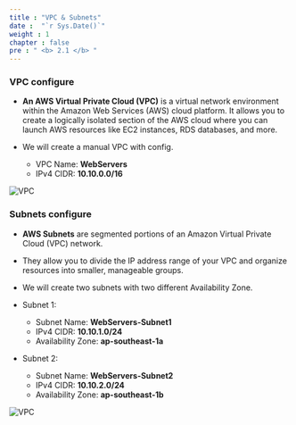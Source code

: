 ```yaml
---
title : "VPC & Subnets"
date :  "`r Sys.Date()`" 
weight : 1
chapter : false
pre : " <b> 2.1 </b> "
---
```


### VPC configure

- **An AWS Virtual Private Cloud (VPC)** is a virtual network environment within the Amazon Web Services (AWS) cloud platform. It allows you to create a logically isolated section of the AWS cloud where you can launch AWS resources like EC2 instances, RDS databases, and more.

-   We will create a manual VPC with config.
    -   VPC Name:    **WebServers**
    -   IPv4 CIDR:   **10.10.0.0/16**

![VPC][21]

### Subnets configure

-  **AWS Subnets** are segmented portions of an Amazon Virtual Private Cloud (VPC) network.
-   They allow you to divide the IP address range of your VPC and organize resources into smaller, manageable groups.
-   We will create two subnets with two different Availability Zone.

- Subnet 1:
    - Subnet Name:        **WebServers-Subnet1**
    - IPv4 CIDR:          **10.10.1.0/24**
    - Availability Zone:  **ap-southeast-1a**

- Subnet 2:
    - Subnet Name:        **WebServers-Subnet2**
    - IPv4 CIDR:          **10.10.2.0/24**
    - Availability Zone:  **ap-southeast-1b**

![VPC][22]


[21]: /ws-0001/images/2-prepairation/211.png?featherlight=false&width=90pc
[22]: /ws-0001/images/2-prepairation/212.png?featherlight=false&width=90pc